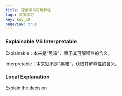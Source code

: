 ```yaml
---
title: 深度学习可解释性
tags: 深度学习
key: key_10
pageview: true
---
```


### Explainable VS Interpretable

Explainable：本来是“黑箱”，赋予其可解释性的含义。

Interpretable：本来就不是“黑箱”，获取其解释性的含义。

### Local Explanation

Explain the decision

